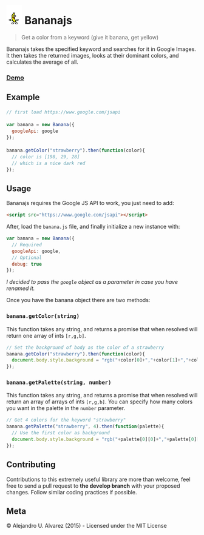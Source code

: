 # ![Banana](https://raw.githubusercontent.com/aurbano/bananajs/master/assets/banana.gif) Bananajs

> Get a color from a keyword (give it banana, get yellow)

Bananajs takes the specified keyword and searches for it in Google Images. It then takes the returned images, looks at their dominant colors, and calculates the average of all.

### [Demo](http://urbanoalvarez.es/bananajs)

## Example

```js
// first load https://www.google.com/jsapi

var banana = new Banana({
  googleApi: google
});

banana.getColor("strawberry").then(function(color){
  // color is [198, 29, 28]
  // which is a nice dark red
});
```

## Usage

Bananajs requires the Google JS API to work, you just need to add:

```html
<script src="https://www.google.com/jsapi"></script>
```

After, load the `banana.js` file, and finally initialize a new instance with:

```js
var banana = new Banana({
  // Required
  googleApi: google,
  // Optional
  debug: true
});
```

*I decided to pass the `google` object as a parameter in case you have renamed it.*

Once you have the banana object there are two methods:

### `banana.getColor(string)`

This function takes any string, and returns a promise that when resolved will return one array of ints `[r,g,b]`.

```js
// Set the background of body as the color of a strawberry
banana.getColor("strawberry").then(function(color){
  document.body.style.background = "rgb("+color[0]+","+color[1]+","+color[2],")";
});
```

### `banana.getPalette(string, number)`

This function takes any string, and returns a promise that when resolved will return an array of arrays of ints `[r,g,b]`. You can specify how many colors you want in the palette in the `number` parameter.

```js
// Get 4 colors for the keyword "strawberry"
banana.getPalette("strawberry", 4).then(function(palette){
  // Use the first color as background
  document.body.style.background = "rgb("+palette[0][0]+","+palette[0][1]+","+palette[0][2],")";
});
```

## Contributing

Contributions to this extremely useful library are more than welcome, feel free to send a pull request to **the develop branch** with your proposed changes. Follow similar coding practices if possible.

## Meta

&copy; Alejandro U. Alvarez (2015) - Licensed under the MIT License

